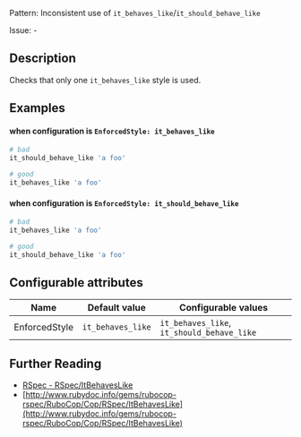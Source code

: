 Pattern: Inconsistent use of `it_behaves_like`/`it_should_behave_like`

Issue: -

## Description

Checks that only one `it_behaves_like` style is used.

## Examples

#### when configuration is `EnforcedStyle: it_behaves_like`

```ruby
# bad
it_should_behave_like 'a foo'

# good
it_behaves_like 'a foo'
```
#### when configuration is `EnforcedStyle: it_should_behave_like`

```ruby
# bad
it_behaves_like 'a foo'

# good
it_should_behave_like 'a foo'
```

## Configurable attributes

Name | Default value | Configurable values
--- | --- | ---
EnforcedStyle | `it_behaves_like` | `it_behaves_like`, `it_should_behave_like`

## Further Reading

* [RSpec - RSpec/ItBehavesLike](https://docs.rubocop.org/rubocop-rspec/cops_rspec.html#rspecitbehaveslike)
* [http://www.rubydoc.info/gems/rubocop-rspec/RuboCop/Cop/RSpec/ItBehavesLike](http://www.rubydoc.info/gems/rubocop-rspec/RuboCop/Cop/RSpec/ItBehavesLike)
